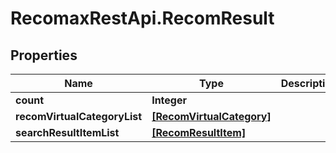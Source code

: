 # RecomaxRestApi.RecomResult

## Properties
Name | Type | Description | Notes
------------ | ------------- | ------------- | -------------
**count** | **Integer** |  | [optional] 
**recomVirtualCategoryList** | [**[RecomVirtualCategory]**](RecomVirtualCategory.md) |  | [optional] 
**searchResultItemList** | [**[RecomResultItem]**](RecomResultItem.md) |  | [optional] 



